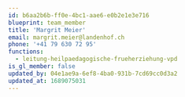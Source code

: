 ```yaml
---
id: b6aa2b6b-ff0e-4bc1-aae6-e0b2e1e3e716
blueprint: team_member
title: 'Margrit Meier'
email: margrit.meier@landenhof.ch
phone: '+41 79 630 72 95'
functions:
  - leitung-heilpaedagogische-frueherziehung-vpd
is_gl_member: false
updated_by: 04e1ae9a-6ef8-4ba0-931b-7cd69cc0d3a2
updated_at: 1689075031
---
```

